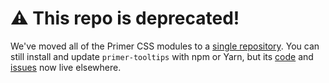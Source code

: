 # :warning: This repo is deprecated!
We've moved all of the Primer CSS modules to a [single repository][repo]. You can still install and update `primer-tooltips` with npm or Yarn, but its [code] and [issues] now live elsewhere.

[repo]: https://github.com/primer/primer-css
[issues]: https://github.com/primer/primer-css/issues
[code]: https://github.com/primer/primer-css/tree/master/packages/primer-tooltips